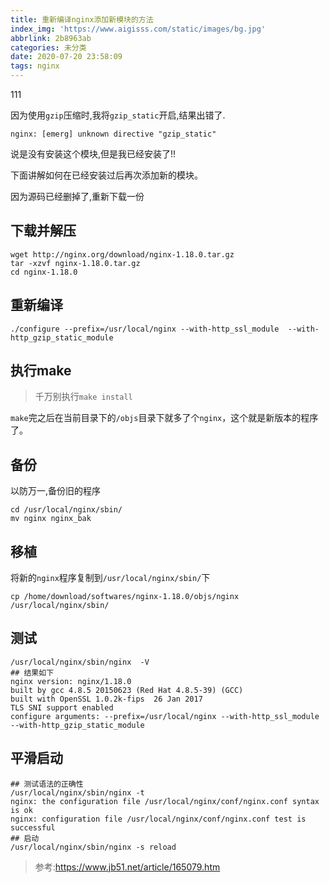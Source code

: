 ```yaml
---
title: 重新编译nginx添加新模块的方法
index_img: 'https://www.aigisss.com/static/images/bg.jpg'
abbrlink: 2b8963ab
categories: 未分类
date: 2020-07-20 23:58:09
tags: nginx
---
```


111

因为使用`gzip`压缩时,我将`gzip_static`开启,结果出错了.

```shell
nginx: [emerg] unknown directive "gzip_static"
```

说是没有安装这个模块,但是我已经安装了!!

下面讲解如何在已经安装过后再次添加新的模块。

因为源码已经删掉了,重新下载一份

## 下载并解压

```shell
wget http://nginx.org/download/nginx-1.18.0.tar.gz
tar -xzvf nginx-1.18.0.tar.gz
cd nginx-1.18.0
```

## 重新编译

```shell
./configure --prefix=/usr/local/nginx --with-http_ssl_module  --with-http_gzip_static_module
```

## 执行make

> 千万别执行`make install`

`make`完之后在当前目录下的`/objs`目录下就多了个`nginx`，这个就是新版本的程序了。

## 备份

以防万一,备份旧的程序

```shell
cd /usr/local/nginx/sbin/
mv nginx nginx_bak
```

## 移植

将新的`nginx`程序复制到`/usr/local/nginx/sbin/`下

```shell
cp /home/download/softwares/nginx-1.18.0/objs/nginx /usr/local/nginx/sbin/
```

## 测试

```shell
/usr/local/nginx/sbin/nginx  -V
## 结果如下
nginx version: nginx/1.18.0
built by gcc 4.8.5 20150623 (Red Hat 4.8.5-39) (GCC) 
built with OpenSSL 1.0.2k-fips  26 Jan 2017
TLS SNI support enabled
configure arguments: --prefix=/usr/local/nginx --with-http_ssl_module --with-http_gzip_static_module
```

## 平滑启动

```shell
## 测试语法的正确性
/usr/local/nginx/sbin/nginx -t
nginx: the configuration file /usr/local/nginx/conf/nginx.conf syntax is ok
nginx: configuration file /usr/local/nginx/conf/nginx.conf test is successful
## 启动
/usr/local/nginx/sbin/nginx -s reload
```

>参考:https://www.jb51.net/article/165079.htm